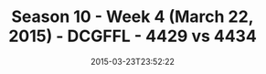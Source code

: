 ---
title: Season 10 - Week 4 (March 22, 2015) - DCGFFL - 4429 vs 4434
teams_score:
- team: 4429
  score:
- team: 4434
  score: 15
mvp: Michelle T. (Lime), Marcus B. (Power Blue)
game-ball: N/A
sportsperson: ''
season: 10
week:
date: '2015-03-23T23:52:22'
pageid: season-10-week-four-4429-vs-4434
---